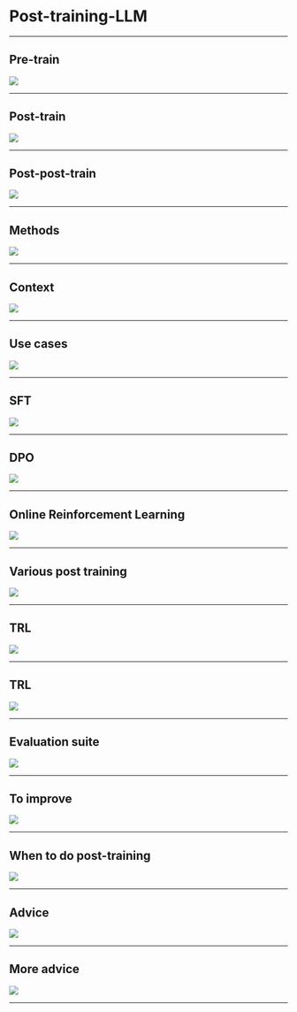 # Post-training-LLM

---

## Pre-train

![](../images/01.png) 

---

## Post-train

![](../images/02.png) 

---

## Post-post-train

![](../images/03.png) 

---

## Methods

![](../images/04.png) 

---

## Context

![](../images/05.png) 

---


## Use cases

![](../images/06.png) 

---

## SFT

![](../images/07.png) 

---


## DPO

![](../images/08.png) 

---

## Online Reinforcement Learning

![](../images/09.png) 

---

## Various post training

![](../images/10.png) 

---

## TRL

![](../images/11.png) 

---

## TRL 

![](../images/12.png) 

---

## Evaluation suite

![](../images/13.png) 

---


## To improve

![](../images/14.png) 

---


## When to do post-training

![](../images/15.png) 

---

## Advice

![](../images/16.png) 

---

## More advice

![](../images/17.png) 

---